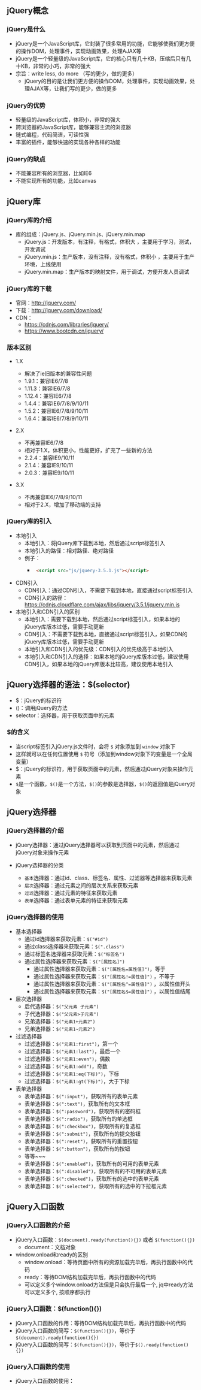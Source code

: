 ## jQuery概念

### jQuery是什么

 - jQuery是一个JavaScript库，它封装了很多常用的功能，它能够使我们更方便的操作DOM，处理事件，实现动画效果，处理AJAX等
 - jQuery是一个轻量级的JavaScript库，它的核心只有几十KB，压缩后只有几十KB，非常的小巧，非常的强大
 - 宗旨：write less, do more （写的更少，做的更多）
     - jQuery的目的是让我们更方便的操作DOM，处理事件，实现动画效果，处理AJAX等，让我们写的更少，做的更多

### jQuery的优势

 - 轻量级的JavaScript库，体积小，非常的强大
 - 跨浏览器的JavaScript库，能够兼容主流的浏览器
 - 链式编程，代码简洁，可读性强
 - 丰富的插件，能够快速的实现各种各样的功能

### jQuery的缺点

 - 不能兼容所有的浏览器，比如IE6
 - 不能实现所有的功能，比如canvas


## jQuery库

### jQuery库的介绍

 - 库的组成：jQuery.js、jQuery.min.js、jQuery.min.map
     - jQuery.js：开发版本，有注释，有格式，体积大 ，主要用于学习，测试，开发调试
     - jQuery.min.js：生产版本，没有注释，没有格式，体积小 ，主要用于生产环境，上线使用
     - jQuery.min.map：生产版本的映射文件，用于调试，方便开发人员调试

### jQuery库的下载

 - 官网：http://jquery.com/
 - 下载：http://jquery.com/download/
 - CDN：
     - https://cdnjs.com/libraries/jquery/
     - https://www.bootcdn.cn/jquery/

### 版本区别

 - 1.X
     - 解决了ie旧版本的兼容性问题
     - 1.9.1：兼容IE6/7/8
     - 1.11.3：兼容IE6/7/8
     - 1.12.4：兼容IE6/7/8
     - 1.4.4：兼容IE6/7/8/9/10/11
     - 1.5.2：兼容IE6/7/8/9/10/11
     - 1.6.4：兼容IE6/7/8/9/10/11

 - 2.X
     - 不再兼容IE6/7/8
     - 相对于1.X，体积更小，性能更好，扩充了一些新的方法
     - 2.2.4：兼容IE9/10/11
     - 2.1.4：兼容IE9/10/11
     - 2.0.3：兼容IE9/10/11

 - 3.X
     - 不再兼容IE6/7/8/9/10/11
     - 相对于2.X，增加了移动端的支持

### jQuery库的引入

 - 本地引入
     - 本地引入：将jQuery库下载到本地，然后通过script标签引入
     - 本地引入的路径：相对路径、绝对路径
     - 例子：
         - ```html
            <script src="js/jquery-3.5.1.js"></script>
            ```
 - CDN引入
     - CDN引入：通过CDN引入，不需要下载到本地，直接通过script标签引入
     - CDN引入的路径：https://cdnjs.cloudflare.com/ajax/libs/jquery/3.5.1/jquery.min.js
 - 本地引入和CDN引入的区别
     - 本地引入：需要下载到本地，然后通过script标签引入，如果本地的jQuery库版本过低，需要手动更新
     - CDN引入：不需要下载到本地，直接通过script标签引入，如果CDN的jQuery库版本过低，需要手动更新
     - 本地引入和CDN引入的优先级：CDN引入的优先级高于本地引入
     - 本地引入和CDN引入的选择：如果本地的jQuery库版本过低，建议使用CDN引入，如果本地的jQuery库版本比较高，建议使用本地引入

## jQuery选择器的语法：$(selector)

 - $：jQuery的标识符
 - ()：调用jQuery的方法
 - selector：选择器，用于获取页面中的元素

### $的含义

 - 当script标签引入jQuery.js文件时，会将 `$` 对象添加到 `window` 对象下
 - 这样就可以在任何位置使用 `$` 符号（添加到window对象下的变量是一个全局变量）
 - $：jQuery的标识符，用于获取页面中的元素，然后通过jQuery对象来操作元素
 - `$`是一个函数，`$()`是一个方法，`$()`的参数是选择器，`$()`的返回值是jQuery对象


## jQuery选择器

### jQuery选择器的介绍

 - jQuery选择器：通过jQuery选择器可以获取到页面中的元素，然后通过jQuery对象来操作元素

 - jQuery选择器的分类
     - `基本`选择器：通过id、class、标签名、属性、过滤器等选择器来获取元素
     - `层次`选择器：通过元素之间的层次关系来获取元素
     - `过滤`选择器：通过元素的特征来获取元素
     - `表单`选择器：通过表单元素的特征来获取元素
  
### jQuery选择器的使用

 - 基本选择器
     - 通过id选择器来获取元素：`$("#id")`
     - 通过class选择器来获取元素：`$(".class")`
     - 通过标签名选择器来获取元素：`$("标签名")`
     - 通过属性选择器来获取元素：`$("[属性名]")`
         - 通过属性选择器来获取元素：`$("[属性名=属性值]")`，等于
         - 通过属性选择器来获取元素：`$("[属性名!=属性值]")` ，不等于
         - 通过属性选择器来获取元素：`$("[属性名^=属性值]")` ，以属性值开头
         - 通过属性选择器来获取元素：`$("[属性名$=属性值]")` ，以属性值结尾
 - 层次选择器
     - 后代选择器：`$("父元素 子元素")`
     - 子代选择器：`$("父元素>子元素")`
     - 兄弟选择器：`$("元素1+元素2")`
     - 兄弟选择器：`$("元素1~元素2")`
 - 过滤选择器
     - 过滤选择器：`$("元素1:first")`，第一个
     - 过滤选择器：`$("元素1:last")`，最后一个
     - 过滤选择器：`$("元素1:even")`，偶数
     - 过滤选择器：`$("元素1:odd")`，奇数
     - 过滤选择器：`$("元素1:eq(下标)")`，下标
     - 过滤选择器：`$("元素1:gt(下标)")`，大于下标
 - 表单选择器
     - 表单选择器：`$(":input")`，获取所有的表单元素
     - 表单选择器：`$(":text")`，获取所有的文本框
     - 表单选择器：`$(":password")`，获取所有的密码框
     - 表单选择器：`$(":radio")`，获取所有的单选框
     - 表单选择器：`$(":checkbox")`，获取所有的复选框
     - 表单选择器：`$(":submit")`，获取所有的提交按钮
     - 表单选择器：`$(":reset")`，获取所有的重置按钮
     - 表单选择器：`$(":button")`，获取所有的按钮
     - 等等~~~
     - 表单选择器：`$(":enabled")`，获取所有的可用的表单元素
     - 表单选择器：`$(":disabled")`，获取所有的不可用的表单元素
     - 表单选择器：`$(":checked")`，获取所有的选中的表单元素
     - 表单选择器：`$(":selected")`，获取所有的选中的下拉框元素


## jQuery入口函数

### jQuery入口函数的介绍

 - jQuery入口函数：`$(document).ready(function(){})` 或者 `$(function(){})`
     - document：文档对象
 - window.onload和ready的区别
     - window.onload：等待页面中所有的资源加载完毕后，再执行函数中的代码
     - ready：等待DOM结构加载完毕后，再执行函数中的代码
     - 可以定义多个window.onload方法但是只会执行最后一个, jq中ready方法可以定义多个, 按顺序都执行

### jQuery入口函数：$(function(){})

 - jQuery入口函数的作用：等待DOM结构加载完毕后，再执行函数中的代码
 - jQuery入口函数的简写：`$(function(){})`，等价于`$(document).ready(function(){})`
 - jQuery入口函数的简写：`$(function(){})`，等价于`$().ready(function(){})`

### jQuery入口函数的使用

 - jQuery入口函数的使用：